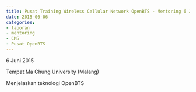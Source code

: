 ```yaml
---
title: Pusat Training Wireless Cellular Network OpenBTS - Mentoring 6 Juni 2015
date: 2015-06-06
categories:
- laporan
- mentoring
- CMS
- Pusat OpenBTS
---
```


6 Juni 2015

Tempat Ma Chung University (Malang)

Menjelaskan teknologi OpenBTS
